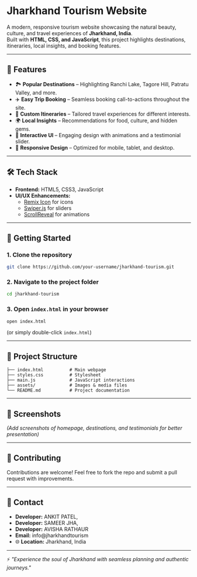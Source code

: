 # Jharkhand Tourism Website 

A modern, responsive tourism website showcasing the natural beauty, culture, and travel experiences of **Jharkhand, India**.  
Built with **HTML, CSS, and JavaScript**, this project highlights destinations, itineraries, local insights, and booking features.  

---

## 📌 Features
- 🏞️ **Popular Destinations** – Highlighting Ranchi Lake, Tagore Hill, Patratu Valley, and more.  
- ✈️ **Easy Trip Booking** – Seamless booking call-to-actions throughout the site.  
- 📜 **Custom Itineraries** – Tailored travel experiences for different interests.  
- 🌍 **Local Insights** – Recommendations for food, culture, and hidden gems.  
- 🎥 **Interactive UI** – Engaging design with animations and a testimonial slider.  
- 📱 **Responsive Design** – Optimized for mobile, tablet, and desktop.  

---

## 🛠️ Tech Stack
- **Frontend:** HTML5, CSS3, JavaScript  
- **UI/UX Enhancements:**  
  - [Remix Icon](https://remixicon.com/) for icons  
  - [Swiper.js](https://swiperjs.com/) for sliders  
  - [ScrollReveal](https://scrollrevealjs.org/) for animations  

---

## 🚀 Getting Started

### 1. Clone the repository
```bash
git clone https://github.com/your-username/jharkhand-tourism.git
```

### 2. Navigate to the project folder
```bash
cd jharkhand-tourism
```

### 3. Open `index.html` in your browser
```bash
open index.html
```
(or simply double-click `index.html`)

---

## 📂 Project Structure
```
├── index.html          # Main webpage
├── styles.css          # Stylesheet
├── main.js             # JavaScript interactions
├── assets/             # Images & media files
└── README.md           # Project documentation
```

---

## 📸 Screenshots  
*(Add screenshots of homepage, destinations, and testimonials for better presentation)*  

---

## 🤝 Contributing
Contributions are welcome! Feel free to fork the repo and submit a pull request with improvements.  

---

## 📧 Contact
- **Developer:** ANKIT PATEL,
- **Developer:** SAMEER JHA,
-  **Developer:** AVISHA RATHAUR  
- **Email:** info@jharkhandtourism  
- 🌐 **Location:** Jharkhand, India  

---

⚡ *"Experience the soul of Jharkhand with seamless planning and authentic journeys."*  
